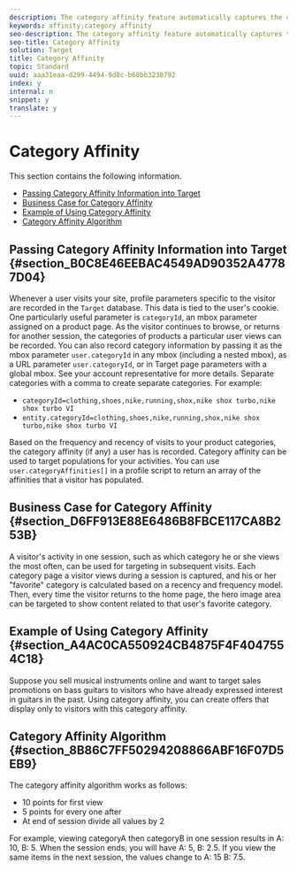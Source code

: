 ```yaml
---
description: The category affinity feature automatically captures the categories a user visits and then calculates the user's affinity for the category so it can be targeted and segmented on. This helps to ensure that content is targeted to visitors who are most likely to act on that information.
keywords: affinity;category affinity
seo-description: The category affinity feature automatically captures the categories a user visits and then calculates the user's affinity for the category so it can be targeted and segmented on. This helps to ensure that content is targeted to visitors who are most likely to act on that information.
seo-title: Category Affinity
solution: Target
title: Category Affinity
topic: Standard
uuid: aaa31eaa-d299-4494-9d8c-b68bb3230792
index: y
internal: n
snippet: y
translate: y
---
```


# Category Affinity

This section contains the following information.

* [Passing Category Affinity Information into Target](c_category_affinity.md#section_B0C8E46EEBAC4549AD90352A47787D04)
* [Business Case for Category Affinity](c_category_affinity.md#section_D6FF913E88E6486B8FBCE117CA8B253B)
* [Example of Using Category Affinity](c_category_affinity.md#section_A4AC0CA550924CB4875F4F4047554C18)
* [Category Affinity Algorithm](c_category_affinity.md#section_8B86C7FF50294208866ABF16F07D5EB9)


## Passing Category Affinity Information into Target {#section_B0C8E46EEBAC4549AD90352A47787D04}

Whenever a user visits your site, profile parameters specific to the visitor are recorded in the `Target` database. This data is tied to the user's cookie. One particularly useful parameter is `categoryId`, an mbox parameter assigned on a product page. As the visitor continues to browse, or returns for another session, the categories of products a particular user views can be recorded. You can also record category information by passing it as the mbox parameter `user.categoryId` in any mbox (including a nested mbox), as a URL parameter `user.categoryId`, or in Target page parameters with a global mbox. See your account representative for more details. 
Separate categories with a comma to create separate categories. For example:

* `categoryId=clothing,shoes,nike,running,shox,nike shox turbo,nike shox turbo VI`
* `entity.categoryId=clothing,shoes,nike,running,shox,nike shox turbo,nike shox turbo VI`

Based on the frequency and recency of visits to your product categories, the category affinity (if any) a user has is recorded. Category affinity can be used to target populations for your activities.
You can use `user.categoryAffinities[]` in a profile script to return an array of the affinities that a visitor has populated. 

## Business Case for Category Affinity {#section_D6FF913E88E6486B8FBCE117CA8B253B}

A visitor's activity in one session, such as which category he or she views the most often, can be used for targeting in subsequent visits. Each category page a visitor views during a session is captured, and his or her "favorite" category is calculated based on a recency and frequency model. Then, every time the visitor returns to the home page, the hero image area can be targeted to show content related to that user's favorite category.

## Example of Using Category Affinity {#section_A4AC0CA550924CB4875F4F4047554C18}

Suppose you sell musical instruments online and want to target sales promotions on bass guitars to visitors who have already expressed interest in guitars in the past. Using category affinity, you can create offers that display only to visitors with this category affinity.

## Category Affinity Algorithm {#section_8B86C7FF50294208866ABF16F07D5EB9}

The category affinity algorithm works as follows:

* 10 points for first view
* 5 points for every one after
* At end of session divide all values by 2

For example, viewing categoryA then categoryB in one session results in A: 10, B: 5. When the session ends, you will have A: 5, B: 2.5. If you view the same items in the next session, the values change to A: 15 B: 7.5.
